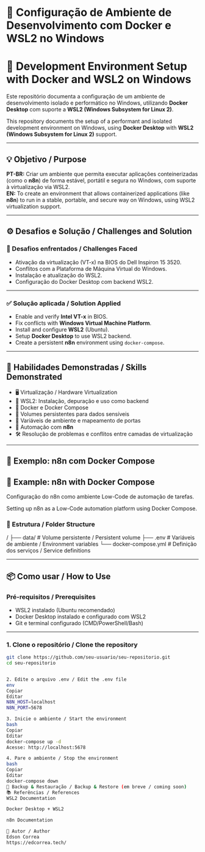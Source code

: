 # 🐳 Configuração de Ambiente de Desenvolvimento com Docker e WSL2 no Windows  
# 🐳 Development Environment Setup with Docker and WSL2 on Windows

Este repositório documenta a configuração de um ambiente de desenvolvimento isolado e performático no Windows, utilizando **Docker Desktop** com suporte a **WSL2 (Windows Subsystem for Linux 2)**.

This repository documents the setup of a performant and isolated development environment on Windows, using **Docker Desktop** with **WSL2 (Windows Subsystem for Linux 2)** support.

---

## 💡 Objetivo / Purpose

**PT-BR:** Criar um ambiente que permita executar aplicações conteinerizadas (como o **n8n**) de forma estável, portátil e segura no Windows, com suporte à virtualização via WSL2.  
**EN:** To create an environment that allows containerized applications (like **n8n**) to run in a stable, portable, and secure way on Windows, using WSL2 virtualization support.

---

## ⚙️ Desafios e Solução / Challenges and Solution

### 🔧 Desafios enfrentados / Challenges Faced

- Ativação da virtualização (VT-x) na BIOS do Dell Inspiron 15 3520.  
- Conflitos com a Plataforma de Máquina Virtual do Windows.  
- Instalação e atualização do WSL2.  
- Configuração do Docker Desktop com backend WSL2.  

---

### ✅ Solução aplicada / Solution Applied

- Enable and verify **Intel VT-x** in BIOS.  
- Fix conflicts with **Windows Virtual Machine Platform**.  
- Install and configure **WSL2** (Ubuntu).  
- Setup **Docker Desktop** to use WSL2 backend.  
- Create a persistent **n8n** environment using `docker-compose`.

---

## 🧠 Habilidades Demonstradas / Skills Demonstrated

- 🖥️ Virtualização / Hardware Virtualization  
- 🐧 WSL2: Instalação, depuração e uso como backend  
- 🐋 Docker e Docker Compose  
- 💾 Volumes persistentes para dados sensíveis  
- 🔐 Variáveis de ambiente e mapeamento de portas  
- 🧩 Automação com **n8n**  
- 🛠️ Resolução de problemas e conflitos entre camadas de virtualização  

---

## 🚀 Exemplo: n8n com Docker Compose  
## 🚀 Example: n8n with Docker Compose

Configuração do n8n como ambiente Low-Code de automação de tarefas.

Setting up n8n as a Low-Code automation platform using Docker Compose.

### 📂 Estrutura / Folder Structure

/
├── data/ # Volume persistente / Persistent volume
├── .env # Variáveis de ambiente / Environment variables
└── docker-compose.yml # Definição dos serviços / Service definitions



---

## 📦 Como usar / How to Use

### Pré-requisitos / Prerequisites

- WSL2 instalado (Ubuntu recomendado)  
- Docker Desktop instalado e configurado com WSL2  
- Git e terminal configurado (CMD/PowerShell/Bash)

---

### 1. Clone o repositório / Clone the repository

```bash
git clone https://github.com/seu-usuario/seu-repositorio.git
cd seu-repositorio


2. Edite o arquivo .env / Edit the .env file
env
Copiar
Editar
N8N_HOST=localhost
N8N_PORT=5678

3. Inicie o ambiente / Start the environment
bash
Copiar
Editar
docker-compose up -d
Acesse: http://localhost:5678

4. Pare o ambiente / Stop the environment
bash
Copiar
Editar
docker-compose down
🔄 Backup & Restauração / Backup & Restore (em breve / coming soon)
📚 Referências / References
WSL2 Documentation

Docker Desktop + WSL2

n8n Documentation

📌 Autor / Author
Edson Correa
https://edcorrea.tech/

